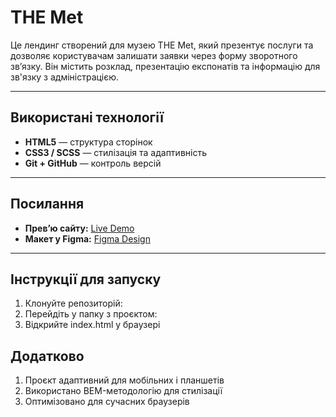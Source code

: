 # THE Met

Це лендинг створений для музею THE Met, який презентує послуги та дозволяє користувачам залишати заявки через форму зворотного зв’язку.
Він містить розклад, презентацію експонатів та інформацію для зв'язку з адміністрацією.

---

## Використані технології
- **HTML5** — структура сторінок
- **CSS3 / SCSS** — стилізація та адаптивність
- **Git + GitHub** — контроль версій

---

## Посилання
- **Прев’ю сайту:** [Live Demo]()
- **Макет у Figma:** [Figma Design](https://www.figma.com/design/lSR1m42L9YwzQwzzxKwHpw/THE-MET?node-id=8590-29&p=f)

---

## Інструкції для запуску

1. Клонуйте репозиторій:
2. Перейдіть у папку з проєктом:
3. Відкрийте index.html у браузері

## Додатково
1. Проєкт адаптивний для мобільних і планшетів
2. Використано BEM-методологію для стилізації
3. Оптимізовано для сучасних браузерів